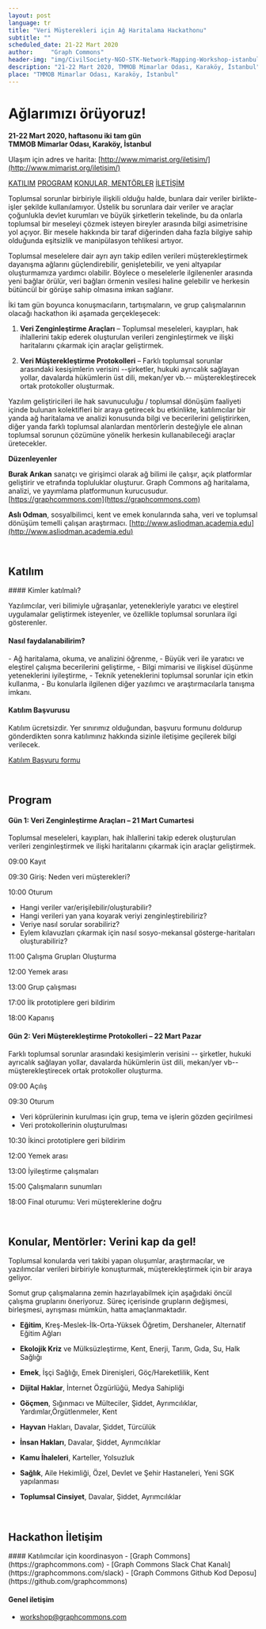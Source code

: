 ```yaml
---
layout: post
language: tr
title: "Veri Müşterekleri için Ağ Haritalama Hackathonu"
subtitle: ""
scheduled_date: 21-22 Mart 2020
author:     "Graph Commons"
header-img: "img/CivilSociety-NGO-STK-Network-Mapping-Workshop-istanbul.jpeg"
description: "21-22 Mart 2020, TMMOB Mimarlar Odası, Karaköy, İstanbul"
place: "TMMOB Mimarlar Odası, Karaköy, İstanbul"
---
```


# Ağlarımızı örüyoruz!

**21-22 Mart 2020, haftasonu iki tam gün**
<br>
**TMMOB Mimarlar Odası, Karaköy, İstanbul**

Ulaşım için adres ve harita:
[http://www.mimarist.org/iletisim/](http://www.mimarist.org/iletisim/)

<a href="#katilim" class="btn btn-default">KATILIM</a>
<a href="#program" class="btn btn-default">PROGRAM</a>
<a href="#konular-mentorler" class="btn btn-default">KONULAR, MENTÖRLER</a>
<a href="#iletisim" class="btn btn-default">İLETİŞİM</a>

Toplumsal sorunlar birbiriyle ilişkili olduğu halde, bunlara dair veriler birlikte-işler şekilde kullanılamıyor. Üstelik bu sorunlara dair veriler ve araçlar çoğunlukla devlet kurumları ve büyük şirketlerin tekelinde, bu da onlarla toplumsal bir meseleyi çözmek isteyen bireyler arasında bilgi asimetrisine yol açıyor. Bir mesele hakkında bir taraf diğerinden daha fazla bilgiye sahip olduğunda eşitsizlik ve manipülasyon tehlikesi artıyor.

Toplumsal meselelere dair ayrı ayrı takip edilen verileri müşterekleştirmek dayanışma ağlarını güçlendirebilir, genişletebilir, ve yeni altyapılar oluşturmamıza yardımcı olabilir. Böylece o meselelerle ilgilenenler arasında yeni bağlar örülür, veri bağları örmenin vesilesi haline gelebilir ve herkesin bütüncül bir görüşe sahip olmasına imkan sağlanır.

İki tam gün boyunca konuşmacıların, tartışmaların, ve grup çalışmalarının olacağı hackathon iki aşamada gerçekleşecek:

1. <strong>Veri Zenginleştirme Araçları</strong> – Toplumsal meseleleri, kayıpları, hak ihlallerini takip ederek oluşturulan verileri zenginleştirmek ve ilişki haritalarını çıkarmak için araçlar geliştirmek.

2. <strong>Veri Müşterekleştirme Protokolleri</strong> – Farklı toplumsal sorunlar arasındaki kesişimlerin verisini --şirketler, hukuki ayrıcalık sağlayan yollar, davalarda hükümlerin üst dili, mekan/yer vb.-- müşterekleştirecek ortak protokoller oluşturmak.

Yazılım geliştiricileri ile hak savunuculuğu / toplumsal dönüşüm faaliyeti içinde bulunan kolektifleri bir araya getirecek bu etkinlikte, katılımcılar bir yanda ağ haritalama ve analizi konusunda bilgi ve becerilerini geliştirirken, diğer yanda farklı toplumsal alanlardan mentörlerin desteğiyle ele alınan toplumsal sorunun çözümüne yönelik herkesin kullanabileceği araçlar üretecekler.

<strong>Düzenleyenler</strong>

<strong>Burak Arıkan</strong> sanatçı ve girişimci olarak ağ bilimi ile çalışır, açık platformlar geliştirir ve etrafında topluluklar oluşturur. Graph Commons ağ haritalama, analizi, ve yayımlama platformunun kurucusudur. [https://graphcommons.com](https://graphcommons.com)

<strong>Aslı Odman</strong>, sosyalbilimci, kent ve emek konularında saha, veri ve toplumsal dönüşüm temelli çalışan araştırmacı. [http://www.asliodman.academia.edu](http://www.asliodman.academia.edu)

<br />

<a name="katilim"></a>

## Katılım
<p></p>
#### Kimler katılmalı?

Yazılımcılar, veri bilimiyle uğraşanlar, yetenekleriyle yaratıcı ve eleştirel uygulamalar geliştirmek isteyenler, ve özellikle toplumsal sorunlara ilgi gösterenler.

#### Nasıl faydalanabilirim?
<p></p>
- Ağ haritalama, okuma, ve analizini öğrenme,
- Büyük veri ile yaratıcı ve eleştirel çalışma becerilerini geliştirme,
- Bilgi mimarisi ve ilişkisel düşünme yeteneklerini iyileştirme,
- Teknik yeteneklerini toplumsal sorunlar için etkin kullanma,
- Bu konularla ilgilenen diğer yazılımcı ve araştırmacılarla tanışma imkanı.
<p></p>

#### Katılım Başvurusu

Katılım ücretsizdir. Yer sınırımız olduğundan, başvuru formunu doldurup gönderdikten sonra katılımınız hakkında sizinle iletişime geçilerek bilgi verilecek.

<a href="https://forms.gle/PmC6d2viFjrcwu2d7" target="_blank" class="btn btn-default btn-lg">Katılım Başvuru formu</a>

<br />

<a name="program"></a>

## Program
<p></p>

#### Gün 1: Veri Zenginleştirme Araçları – 21 Mart Cumartesi

Toplumsal meseleleri, kayıpları, hak ihlallerini takip ederek oluşturulan verileri zenginleştirmek ve ilişki haritalarını çıkarmak için araçlar geliştirmek.

09:00 Kayıt

09:30 Giriş: Neden veri müşterekleri?

10:00 Oturum
- Hangi veriler var/erişilebilir/oluşturabilir?
- Hangi verileri yan yana koyarak veriyi zenginleştirebiliriz?
- Veriye nasıl sorular sorabiliriz?
- Eylem kılavuzları çıkarmak için nasıl sosyo-mekansal gösterge-haritaları oluşturabiliriz?

11:00 Çalışma Grupları Oluşturma

12:00 Yemek arası

13:00 Grup çalışması

17:00 İlk prototiplere geri bildirim

18:00 Kapanış

#### Gün 2: Veri Müşterekleştirme Protokolleri – 22 Mart Pazar

Farklı toplumsal sorunlar arasındaki kesişimlerin verisini -- şirketler, hukuki ayrıcalık sağlayan yollar, davalarda hükümlerin üst dili, mekan/yer vb--müşterekleştirecek ortak protokoller oluşturma.

09:00 Açılış

09:30 Oturum
- Veri köprülerinin kurulması için grup, tema ve işlerin gözden geçirilmesi
- Veri protokollerinin oluşturulması

10:30 İkinci prototiplere geri bildirim

12:00 Yemek arası

13:00 İyileştirme çalışmaları

15:00 Çalışmaların sunumları

18:00 Final oturumu: Veri müştereklerine doğru

<br />

<a name="konular-mentorler"></a>

## Konular, Mentörler: Verini kap da gel!

Toplumsal konularda veri takibi yapan oluşumlar, araştırmacılar, ve yazılımcılar verileri birbiriyle konuşturmak, müşterekleştirmek için bir araya geliyor.

Somut grup çalışmalarına zemin hazırlayabilmek için aşağıdaki öncül çalışma gruplarını öneriyoruz. Süreç içerisinde grupların değişmesi, birleşmesi, ayrışması mümkün, hatta amaçlanmaktadır.

- <strong>Eğitim</strong>, Kreş-Meslek-İlk-Orta-Yüksek Öğretim, Dershaneler, Alternatif Eğitim Ağları

- <strong>Ekolojik Kriz</strong> ve Mülksüzleştirme, Kent, Enerji, Tarım, Gıda, Su, Halk Sağlığı

- <strong>Emek</strong>, İşçi Sağlığı, Emek Direnişleri, Göç/Hareketlilik, Kent

- <strong>Dijital Haklar</strong>, İnternet Özgürlüğü, Medya Sahipliği

- <strong>Göçmen</strong>, Sığınmacı ve Mülteciler, Şiddet, Ayrımcılıklar, Yardımlar,Örgütlenmeler, Kent

- <strong>Hayvan</strong> Hakları, Davalar, Şiddet, Türcülük

- <strong>İnsan Hakları</strong>, Davalar, Şiddet, Ayrımcılıklar

- <strong>Kamu İhaleleri</strong>, Karteller, Yolsuzluk

- <strong>Sağlık</strong>, Aile Hekimliği, Özel, Devlet ve Şehir Hastaneleri, Yeni SGK yapılanması

- <strong>Toplumsal Cinsiyet</strong>, Davalar, Şiddet, Ayrımcılıklar

<br />

<a name="iletisim"></a>

## Hackathon İletişim
<p></p>
#### Katılımcılar için koordinasyon
- [Graph Commons](https://graphcommons.com)
- [Graph Commons Slack Chat Kanalı](https://graphcommons.com/slack)
- [Graph Commons Github Kod Deposu](https://github.com/graphcommons)

#### Genel iletişim
- [workshop@graphcommons.com](workshop@graphcommons.com)
